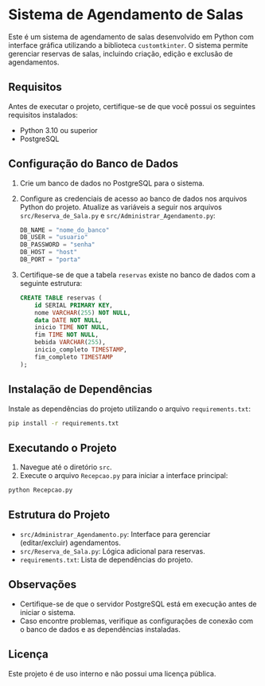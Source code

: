# Sistema de Agendamento de Salas

Este é um sistema de agendamento de salas desenvolvido em Python com interface gráfica utilizando a biblioteca `customtkinter`. O sistema permite gerenciar reservas de salas, incluindo criação, edição e exclusão de agendamentos.

## Requisitos

Antes de executar o projeto, certifique-se de que você possui os seguintes requisitos instalados:

- Python 3.10 ou superior
- PostgreSQL

## Configuração do Banco de Dados

1. Crie um banco de dados no PostgreSQL para o sistema.
2. Configure as credenciais de acesso ao banco de dados nos arquivos Python do projeto. Atualize as variáveis a seguir nos arquivos `src/Reserva_de_Sala.py` e `src/Administrar_Agendamento.py`:

   ```python
   DB_NAME = "nome_do_banco"
   DB_USER = "usuario"
   DB_PASSWORD = "senha"
   DB_HOST = "host"
   DB_PORT = "porta"
   ```

3. Certifique-se de que a tabela `reservas` existe no banco de dados com a seguinte estrutura:

   ```sql
   CREATE TABLE reservas (
       id SERIAL PRIMARY KEY,
       nome VARCHAR(255) NOT NULL,
       data DATE NOT NULL,
       inicio TIME NOT NULL,
       fim TIME NOT NULL,
       bebida VARCHAR(255),
       inicio_completo TIMESTAMP,
       fim_completo TIMESTAMP
   );
   ```

## Instalação de Dependências

Instale as dependências do projeto utilizando o arquivo `requirements.txt`:

```bash
pip install -r requirements.txt
```

## Executando o Projeto

1. Navegue até o diretório `src`.
2. Execute o arquivo `Recepcao.py` para iniciar a interface principal:

```bash
python Recepcao.py
```

## Estrutura do Projeto

- `src/Administrar_Agendamento.py`: Interface para gerenciar (editar/excluir) agendamentos.
- `src/Reserva_de_Sala.py`: Lógica adicional para reservas.
- `requirements.txt`: Lista de dependências do projeto.

## Observações

- Certifique-se de que o servidor PostgreSQL está em execução antes de iniciar o sistema.
- Caso encontre problemas, verifique as configurações de conexão com o banco de dados e as dependências instaladas.

## Licença

Este projeto é de uso interno e não possui uma licença pública.
